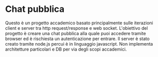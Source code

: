 # Chat pubblica
 
Questo è un progetto accademico basato principalmente sulle iterazioni client e server tra http request/response e web socket.
L'obiettivo del progetto è creare una chat pubblica alla quale puoi accedere tramite browser ed è rischiesta un autenticazione per entrare.
Il server è stato creato tramite node.js percui è in linguaggio javascript.
Non implementa architetture particolari e DB per via degli scopi accademici.
